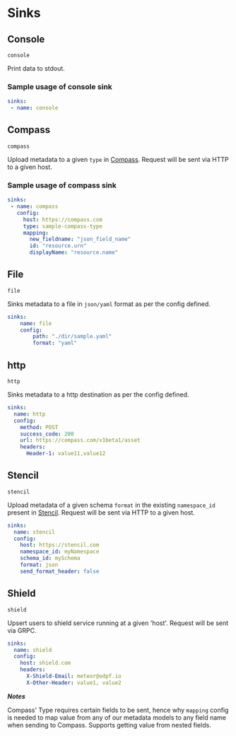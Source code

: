 # Sinks

## Console

`console`

Print data to stdout.

### Sample usage of console sink

```yaml
sinks:
 - name: console
```

## Compass

`compass`

Upload metadata to a given `type` in [Compass](https://github.com/odpf/meteor/tree/cb12c3ecf8904cf3f4ce365ca8981ccd132f35d0/docs/reference/github.com/odpf/compass/README.md). Request will be sent via HTTP to a given host.

### Sample usage of compass sink

```yaml
sinks:
 - name: compass
   config:
     host: https://compass.com
     type: sample-compass-type
     mapping:
       new_fieldname: "json_field_name"
       id: "resource.urn"
       displayName: "resource.name"
```

## File

`file`

Sinks metadata to a file in `json/yaml` format as per the config defined.

```yaml
sinks:
    name: file
    config:
        path: "./dir/sample.yaml"
        format: "yaml"
```

## http

`http`

Sinks metadata to a http destination as per the config defined.

```yaml
sinks:
  name: http
  config:
    method: POST
    success_code: 200
    url: https://compass.com/v1beta1/asset
    headers:
      Header-1: value11,value12
```

## Stencil

`stencil`

Upload metadata of a given schema `format` in the existing `namespace_id` present in [Stencil](https://github.com/odpf/meteor/tree/cb12c3ecf8904cf3f4ce365ca8981ccd132f35d0/docs/reference/github.com/odpf/stencil/README.md). Request will be sent via HTTP to a given host.

```yaml
sinks:
  name: stencil
  config:
    host: https://stencil.com
    namespace_id: myNamespace
    schema_id: mySchema
    format: json
    send_format_header: false
```

## Shield

`shield`

Upsert users to shield service running at a given 'host'. Request will be sent via GRPC.

```yaml
sinks:
  name: shield
  config:
    host: shield.com
    headers:
      X-Shield-Email: meteor@odpf.io
      X-Other-Header: value1, value2
```

_**Notes**_

Compass' Type requires certain fields to be sent, hence why `mapping` config is needed to map value from any of our metadata models to any field name when sending to Compass. Supports getting value from nested fields.
